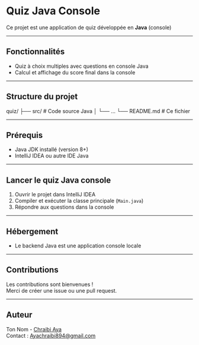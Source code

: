 # Quiz Java Console 

Ce projet est une application de quiz développée en **Java** (console) 

---

## Fonctionnalités

- Quiz à choix multiples avec questions en console Java
- Calcul et affichage du score final dans la console


---

## Structure du projet

quiz/
├── src/ # Code source Java
│ └── ...
└── README.md # Ce fichier

---

## Prérequis

- Java JDK installé (version 8+)
- IntelliJ IDEA ou autre IDE Java


---

## Lancer le quiz Java console

1. Ouvrir le projet dans IntelliJ IDEA
2. Compiler et exécuter la classe principale (`Main.java`)
3. Répondre aux questions dans la console

---



## Hébergement


- Le backend Java est une application console locale

---

## Contributions

Les contributions sont bienvenues !  
Merci de créer une issue ou une pull request.

---

## Auteur

Ton Nom - [Chraibi Aya](linkedin.com/in/chraibi-aya-914102370)  
Contact : Ayachraibi894@gmail.com
